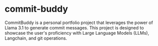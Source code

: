 # commit-buddy
CommitBuddy is a personal portfolio project that leverages the power of Llama 3.1 to generate commit messages. This project is designed to showcase the user's proficiency with Large Language Models (LLMs), Langchain, and git operations.

